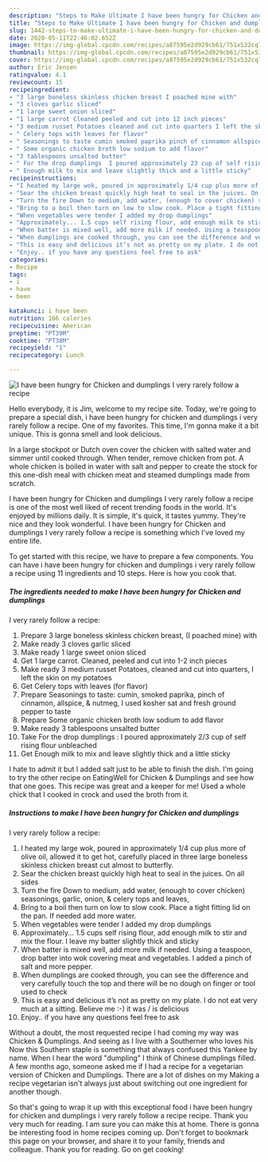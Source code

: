 ```yaml
---
description: "Steps to Make Ultimate I have been hungry for Chicken and dumplings  I very rarely follow a recipe"
title: "Steps to Make Ultimate I have been hungry for Chicken and dumplings  I very rarely follow a recipe"
slug: 1442-steps-to-make-ultimate-i-have-been-hungry-for-chicken-and-dumplings-i-very-rarely-follow-a-recipe
date: 2020-05-11T22:46:02.652Z
image: https://img-global.cpcdn.com/recipes/a87595e2d929cb61/751x532cq70/i-have-been-hungry-for-chicken-and-dumplings-i-very-rarely-follow-a-recipe-recipe-main-photo.jpg
thumbnail: https://img-global.cpcdn.com/recipes/a87595e2d929cb61/751x532cq70/i-have-been-hungry-for-chicken-and-dumplings-i-very-rarely-follow-a-recipe-recipe-main-photo.jpg
cover: https://img-global.cpcdn.com/recipes/a87595e2d929cb61/751x532cq70/i-have-been-hungry-for-chicken-and-dumplings-i-very-rarely-follow-a-recipe-recipe-main-photo.jpg
author: Eric Jensen
ratingvalue: 4.1
reviewcount: 15
recipeingredient:
- "3 large boneless skinless chicken breast I poached mine with"
- "3 cloves garlic sliced"
- "1 large sweet onion sliced"
- "1 large carrot Cleaned peeled and cut into 12 inch pieces"
- "3 medium russet Potatoes cleaned and cut into quarters I left the skin on my potatoes"
- " Celery tops with leaves for flavor"
- " Seasonings to taste cumin smoked paprika pinch of cinnamon allspice  nutmeg I used kosher sat and fresh ground pepper to taste"
- " Some organic chicken broth low sodium to add flavor"
- "3 tablespoons unsalted butter"
- " For the drop dumplings  I poured approximately 23 cup of self rising flour unbleached"
- " Enough milk to mix and leave slightly thick and a little sticky"
recipeinstructions:
- "I heated my large wok, poured in approximately 1/4 cup plus more of olive oil, allowed it to get hot, carefully placed in three large boneless skinless chicken breast cut almost to butterfly."
- "Sear the chicken breast quickly high heat to seal in the juices. On all sides"
- "Turn the fire Down to medium, add water, (enough to cover chicken) seasonings, garlic, onion, &amp; celery tops and leaves,"
- "Bring to a boil then turn on low to slow cook. Place a tight fitting lid on the pan. If needed add more water."
- "When vegetables were tender I added my drop dumplings"
- "Approximately... 1.5 cups self rising flour, add enough milk to stir and mix the flour. I leave my batter slightly thick and sticky"
- "When batter is mixed well, add more milk if needed. Using a teaspoon, drop batter into wok covering meat and vegetables. I added a pinch of salt and more pepper."
- "When dumplings are cooked through, you can see the difference and very carefully touch the top and there will be no dough on finger or tool used to check"
- "This is easy and delicious it’s not as pretty on my plate. I do not eat very much at a sitting. Believe me :-) it was / is delicious"
- "Enjoy.. if you have any questions feel free to ask"
categories:
- Recipe
tags:
- i
- have
- been

katakunci: i have been 
nutrition: 166 calories
recipecuisine: American
preptime: "PT39M"
cooktime: "PT38M"
recipeyield: "1"
recipecategory: Lunch

---
```



![I have been hungry for Chicken and dumplings 
I very rarely follow a recipe](https://img-global.cpcdn.com/recipes/a87595e2d929cb61/751x532cq70/i-have-been-hungry-for-chicken-and-dumplings-i-very-rarely-follow-a-recipe-recipe-main-photo.jpg)

Hello everybody, it is Jim, welcome to my recipe site. Today, we're going to prepare a special dish, i have been hungry for chicken and dumplings 
i very rarely follow a recipe. One of my favorites. This time, I'm gonna make it a bit unique. This is gonna smell and look delicious.

In a large stockpot or Dutch oven cover the chicken with salted water and simmer until cooked through. When tender, remove chicken from pot. A whole chicken is boiled in water with salt and pepper to create the stock for this one-dish meal with chicken meat and steamed dumplings made from scratch.

I have been hungry for Chicken and dumplings 
I very rarely follow a recipe is one of the most well liked of recent trending foods in the world. It's enjoyed by millions daily. It is simple, it's quick, it tastes yummy. They're nice and they look wonderful. I have been hungry for Chicken and dumplings 
I very rarely follow a recipe is something which I've loved my entire life.


To get started with this recipe, we have to prepare a few components. You can have i have been hungry for chicken and dumplings 
i very rarely follow a recipe using 11 ingredients and 10 steps. Here is how you cook that.

<!--inarticleads1-->

##### The ingredients needed to make I have been hungry for Chicken and dumplings 
I very rarely follow a recipe:

1. Prepare 3 large boneless skinless chicken breast, (I poached mine) with
1. Make ready 3 cloves garlic sliced
1. Make ready 1 large sweet onion sliced
1. Get 1 large carrot. Cleaned, peeled and cut into 1-2 inch pieces
1. Make ready 3 medium russet Potatoes, cleaned and cut into quarters, I left the skin on my potatoes
1. Get  Celery tops with leaves (for flavor)
1. Prepare  Seasonings to taste: cumin, smoked paprika, pinch of cinnamon, allspice, &amp; nutmeg, I used kosher sat and fresh ground pepper to taste
1. Prepare  Some organic chicken broth low sodium to add flavor
1. Make ready 3 tablespoons unsalted butter
1. Take  For the drop dumplings : I poured approximately 2/3 cup of self rising flour unbleached
1. Get  Enough milk to mix and leave slightly thick and a little sticky


I hate to admit it but I added salt just to be able to finish the dish. I&#39;m going to try the other recipe on EatingWell for Chicken &amp; Dumplings and see how that one goes. This recipe was great and a keeper for me! Used a whole chick that I cooked in crock and used the broth from it. 

<!--inarticleads2-->

##### Instructions to make I have been hungry for Chicken and dumplings 
I very rarely follow a recipe:

1. I heated my large wok, poured in approximately 1/4 cup plus more of olive oil, allowed it to get hot, carefully placed in three large boneless skinless chicken breast cut almost to butterfly.
1. Sear the chicken breast quickly high heat to seal in the juices. On all sides
1. Turn the fire Down to medium, add water, (enough to cover chicken) seasonings, garlic, onion, &amp; celery tops and leaves,
1. Bring to a boil then turn on low to slow cook. Place a tight fitting lid on the pan. If needed add more water.
1. When vegetables were tender I added my drop dumplings
1. Approximately... 1.5 cups self rising flour, add enough milk to stir and mix the flour. I leave my batter slightly thick and sticky
1. When batter is mixed well, add more milk if needed. Using a teaspoon, drop batter into wok covering meat and vegetables. I added a pinch of salt and more pepper.
1. When dumplings are cooked through, you can see the difference and very carefully touch the top and there will be no dough on finger or tool used to check
1. This is easy and delicious it’s not as pretty on my plate. I do not eat very much at a sitting. Believe me :-) it was / is delicious
1. Enjoy.. if you have any questions feel free to ask


Without a doubt, the most requested recipe I had coming my way was Chicken &amp; Dumplings. And seeing as I live with a Southerner who loves his Now this Southern staple is something that always confused this Yankee by name. When I hear the word &#34;dumpling&#34; I think of Chinese dumplings filled. A few months ago, someone asked me if I had a recipe for a vegetarian version of Chicken and Dumplings. There are a lot of dishes on my Making a recipe vegetarian isn&#39;t always just about switching out one ingredient for another though. 

So that's going to wrap it up with this exceptional food i have been hungry for chicken and dumplings 
i very rarely follow a recipe recipe. Thank you very much for reading. I am sure you can make this at home. There is gonna be interesting food in home recipes coming up. Don't forget to bookmark this page on your browser, and share it to your family, friends and colleague. Thank you for reading. Go on get cooking!
